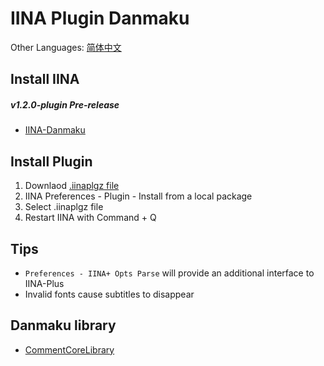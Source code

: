 # IINA Plugin Danmaku

Other Languages: [简体中文](README.zh_CN.md)

## Install IINA
##### v1.2.0-plugin Pre-release
- [IINA-Danmaku](https://github.com/xjbeta/iina-danmaku/releases)


<!-- - [IINA](https://lhc70000.github.io/iina/) -->

## Install Plugin
1. Downlaod [.iinaplgz file](https://github.com/xjbeta/iina-plugin-danmaku/releases/latest)
2. IINA Preferences - Plugin - Install from a local package
3. Select .iinaplgz file
4. Restart IINA with Command + Q 


## Tips
- `Preferences - IINA+ Opts Parse` will provide an additional interface to IINA-Plus
- Invalid fonts cause subtitles to disappear


## Danmaku library

- [CommentCoreLibrary](https://github.com/jabbany/CommentCoreLibrary)
